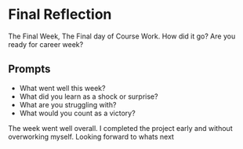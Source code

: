 # Final Reflection

The Final Week, The Final day of Course Work. How did it go? Are you ready for career week?

## Prompts

- What went well this week?
- What did you learn as a shock or surprise?
- What are you struggling with?
- What would you count as a victory?

The week went well overall. I completed the project early and without overworking myself. Looking forward to whats next
